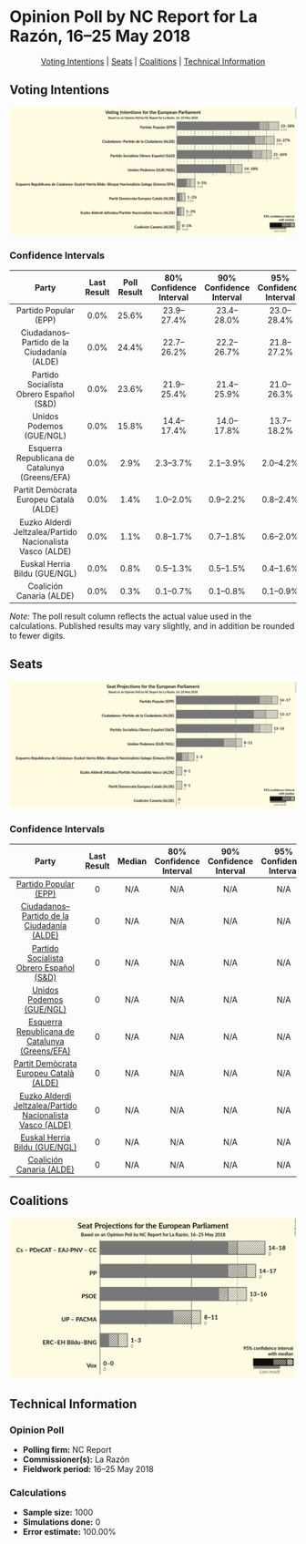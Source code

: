 # Opinion Poll by NC Report for La Razón, 16–25 May 2018

<p align="center"><a href="#voting-intentions">Voting Intentions</a> | <a href="#seats">Seats</a> | <a href="#coalitions">Coalitions</a> | <a href="#technical-information">Technical Information</a></p>

## Voting Intentions

![Graph with voting intentions not yet produced](2018-05-25-NCReport.png "Voting Intentions")

### Confidence Intervals

| Party | Last Result | Poll Result | 80% Confidence Interval | 90% Confidence Interval | 95% Confidence Interval | 99% Confidence Interval |
|:-----:|:-----------:|:-----------:|:-----------------------:|:-----------------------:|:-----------------------:|:-----------------------:|
| Partido Popular (EPP) | 0.0% | 25.6% | 23.9–27.4% |23.4–28.0% |23.0–28.4% |22.2–29.3% |
| Ciudadanos–Partido de la Ciudadanía (ALDE) | 0.0% | 24.4% | 22.7–26.2% |22.2–26.7% |21.8–27.2% |21.0–28.1% |
| Partido Socialista Obrero Español (S&D) | 0.0% | 23.6% | 21.9–25.4% |21.4–25.9% |21.0–26.3% |20.3–27.2% |
| Unidos Podemos (GUE/NGL) | 0.0% | 15.8% | 14.4–17.4% |14.0–17.8% |13.7–18.2% |13.0–19.0% |
| Esquerra Republicana de Catalunya (Greens/EFA) | 0.0% | 2.9% | 2.3–3.7% |2.1–3.9% |2.0–4.2% |1.8–4.6% |
| Partit Demòcrata Europeu Català (ALDE) | 0.0% | 1.4% | 1.0–2.0% |0.9–2.2% |0.8–2.4% |0.7–2.7% |
| Euzko Alderdi Jeltzalea/Partido Nacionalista Vasco (ALDE) | 0.0% | 1.1% | 0.8–1.7% |0.7–1.8% |0.6–2.0% |0.5–2.3% |
| Euskal Herria Bildu (GUE/NGL) | 0.0% | 0.8% | 0.5–1.3% |0.5–1.5% |0.4–1.6% |0.3–1.9% |
| Coalición Canaria (ALDE) | 0.0% | 0.3% | 0.1–0.7% |0.1–0.8% |0.1–0.9% |0.0–1.1% |

*Note:* The poll result column reflects the actual value used in the calculations. Published results may vary slightly, and in addition be rounded to fewer digits.

## Seats

![Graph with seats not yet produced](2018-05-25-NCReport-seats.png "Seats")

### Confidence Intervals

| Party | Last Result | Median | 80% Confidence Interval | 90% Confidence Interval | 95% Confidence Interval | 99% Confidence Interval |
|:-----:|:-----------:|:------:|:-----------------------:|:-----------------------:|:-----------------------:|:-----------------------:|
| <a href="#partido-popular-(epp)">Partido Popular (EPP)</a> | 0 | N/A | N/A |N/A |N/A |N/A |
| <a href="#ciudadanos–partido-de-la-ciudadanía-(alde)">Ciudadanos–Partido de la Ciudadanía (ALDE)</a> | 0 | N/A | N/A |N/A |N/A |N/A |
| <a href="#partido-socialista-obrero-español-(s&d)">Partido Socialista Obrero Español (S&D)</a> | 0 | N/A | N/A |N/A |N/A |N/A |
| <a href="#unidos-podemos-(gue/ngl)">Unidos Podemos (GUE/NGL)</a> | 0 | N/A | N/A |N/A |N/A |N/A |
| <a href="#esquerra-republicana-de-catalunya-(greens/efa)">Esquerra Republicana de Catalunya (Greens/EFA)</a> | 0 | N/A | N/A |N/A |N/A |N/A |
| <a href="#partit-demòcrata-europeu-català-(alde)">Partit Demòcrata Europeu Català (ALDE)</a> | 0 | N/A | N/A |N/A |N/A |N/A |
| <a href="#euzko-alderdi-jeltzalea/partido-nacionalista-vasco-(alde)">Euzko Alderdi Jeltzalea/Partido Nacionalista Vasco (ALDE)</a> | 0 | N/A | N/A |N/A |N/A |N/A |
| <a href="#euskal-herria-bildu-(gue/ngl)">Euskal Herria Bildu (GUE/NGL)</a> | 0 | N/A | N/A |N/A |N/A |N/A |
| <a href="#coalición-canaria-(alde)">Coalición Canaria (ALDE)</a> | 0 | N/A | N/A |N/A |N/A |N/A |


## Coalitions

![Graph with coalitions seats not yet produced](2018-05-25-NCReport-coalitions-seats.png "Coalitions Seats")


## Technical Information

### Opinion Poll

+ **Polling firm:** NC Report
+ **Commissioner(s):** La Razón
+ **Fieldwork period:** 16–25 May 2018

### Calculations

+ **Sample size:** 1000
+ **Simulations done:** 0
+ **Error estimate:** 100.00%

